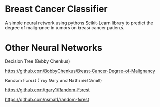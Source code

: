 # Breast Cancer Classifier
A simple neural network using pythons Scikit-Learn library to predict the degree of malignance in tumors on breast cancer patients.

# Other Neural Networks
Decision Tree (Bobby Chenkus)

https://github.com/BobbyChenkus/Breast-Cancer-Degree-of-Malignancy

Random Forest (Trey Gary and Nathaniel Small)

https://github.com/tgary1/Random-Forest

https://github.com/nsmal1/random-forest

